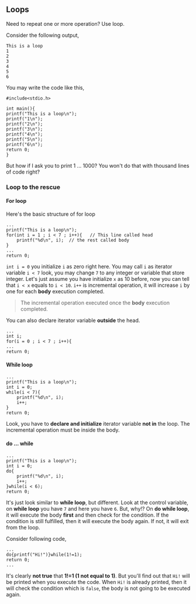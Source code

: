 ## Loops

Need to repeat one or more operation? Use loop.

Consider the following output, 

```
This is a loop
1
2
3
4
5
6
```

You may write the code like this,

```
#include<stdio.h>

int main(){
printf("This is a loop\n");
printf("1\n");
printf("2\n");
printf("3\n");
printf("4\n");
printf("5\n");
printf("6\n");
return 0;
}
```
But how if I ask you to print 1 ... 1000? You won't do that with thousand lines of code right?

### Loop to the rescue


#### For loop

Here's the basic structure of for loop
```
...
printf("This is a loop\n");
for(int i = 1 ; i < 7 ; i++){	// This line called head
	printf("%d\n", i);	// the rest called body
}
...
return 0;
```

`int i = 0` you initialize `i` as zero right here. You may call `i` as iterator variable
`i < 7` look, you may change `7` to any integer or variable that store integer. Let's just assume you have initialize `x` as 10 before, now you can tell that `i < x` equals to `i < 10`.
`i++` is incremental operation, it will increase `i` by one for each **body** execution completed.

> The incremental operation executed once the **body** execution completed. 

You can also declare iterator variable **outside** the head.
```
... 
int i;
for(i = 0 ; i < 7 ; i++){
...
return 0;
```

#### While loop
```
...
printf("This is a loop\n");
int i = 0;
while(i < 7){
	printf("%d\n", i);
	i++;
}
return 0;
```
Look, you have to **declare and initialize** iterator variable **not in** the loop.
The incremental operation must be inside the body.


#### do ... while
```
...
printf("This is a loop\n");
int i = 0;
do{
	printf("%d\n", i);
	i++;
}while(i < 6);
return 0;
```

It's just look similar to **while loop**, but different. Look at the control variable, on **while loop** you have `7` and here you have `6`. But, why!?
On **do while loop**, it will execute the body **first** and then check for the condition. If the condition is still fulfilled, then it will execute the body again. If not, it will exit from the loop.

Consider following code,
```
...
do{printf("Hi!")}while(1!=1);
return 0;
...
```
It's clearly **not true** that **1!=1 (1 not equal to 1)**. But you'll find out that `Hi!` will be printed when you execute the code. When `Hi!` is already printed, then it will check the condition which is `false`, the body is not going to be executed again.















